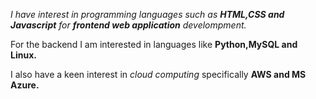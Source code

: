 *I have interest in programming languages such as **_HTML,CSS and Javascript_**  for **frontend web application** develompment.*

For the backend I am interested in languages like **Python,MySQL and Linux.**

I also have a keen interest in *cloud computing* specifically **AWS and MS Azure.**
